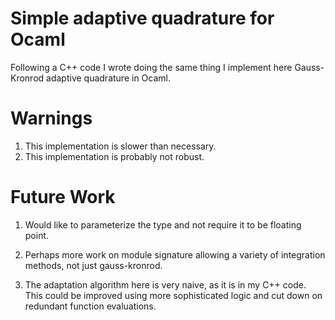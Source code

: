 # Simple adaptive quadrature for Ocaml

Following a C++ code I wrote doing the same thing I implement here
Gauss-Kronrod adaptive quadrature in Ocaml.

# Warnings

1. This implementation is slower than necessary.
2. This implementation is probably not robust.


# Future Work

1. Would like to parameterize the type and not require it to be floating point.

2. Perhaps more work on module signature allowing a variety of integration methods, not just gauss-kronrod.

3. The adaptation algorithm here is very naive, as it is in my C++ code. This could be improved using more sophisticated logic and cut down on redundant function evaluations.
